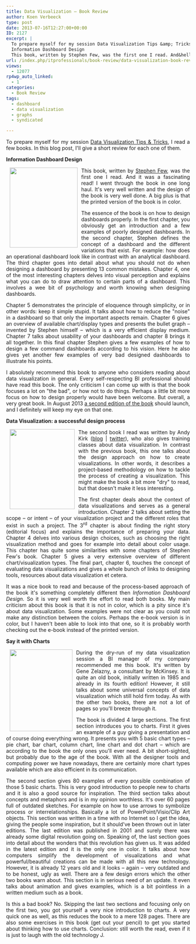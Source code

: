 ```yaml
---
title: Data Visualization – Book Review
author: Koen Verbeeck
type: post
date: 2013-07-16T12:27:00+00:00
ID: 2127
excerpt: |
  To prepare myself for my session Data Visualization Tips &amp; Tricks, I read a few books. In this blog post, I'll give a short review for each one of them.
  Information Dashboard Design
  This book, written by Stephen Few, was the first one I read. And&hellip;
url: /index.php/itprofessionals/book-review/data-visualization-book-review/
views:
  - 12077
rp4wp_auto_linked:
  - 1
categories:
  - Book Review
tags:
  - dashboard
  - data visualization
  - graphs
  - syndicated

---
```

<p style="text-align: justify">
  To prepare myself for my session <a href="/index.php/DataMgmt/business-intelligence-1/data-visualization-tips-tricks">Data Visualization Tips & Tricks</a>, I read a few books. In this blog post, I'll give a short review for each one of them.
</p>

<p style="text-align: justify">
  <strong>Information Dashboard Design</strong>
</p>

<p style="text-align: justify">
  <div class="image_block">
    <a href="http://amzn.to/1J0ZLfO"><img class="alignnone" style="float: left;margin: 0px 10px 0px 10px" src="/wp-content/uploads/users/koenverbeeck/DataVizBookReview/informationdashboarddesign.png?mtime=1372771566" alt="" width="186" height="219" /></a>
  </div>
  
  <p style="text-align: justify">
    This book, written by <a href="http://www.perceptualedge.com/blog/">Stephen Few</a>, was the first one I read. And it was a fascinating read! I went through the book in one long haul. It's very well written and the design of the book is very well done. A big plus is that the printed version of the book is in color.
  </p>
  
  <p style="text-align: justify">
    <span style="text-align: justify">The essence of the book is on how to design dashboards properly. In the first chapter, you obviously get an introduction and a few examples of poorly designed dashboards. In the second chapter, Stephen defines the concept of a dashboard and the different variations that exist. For example: how does an operational dashboard look like in contrast with an analytical dashboard. The third chapter goes into detail about what you should not do when designing a dashboard by presenting 13 common mistakes. Chapter 4, one of the most interesting chapters delves into visual perception and explains what you can do to draw attention to certain parts of a dashboard. This involves a wee bit of psychology and worth knowing when designing dashboards.</span>
  </p>
  
  <p style="text-align: justify">
    Chapter 5 demonstrates the principle of eloquence through simplicity, or in other words: keep it simple stupid. It talks about how to reduce the "noise" in a dashboard so that only the important aspects remain. Chapter 6 gives an overview of available chart/display types and presents the bullet graph – invented by Stephen himself – which is a very efficient display medium. Chapter 7 talks about usability of your dashboards and chapter 8 brings it all together. In this final chapter Stephen gives a few examples of how to design a few command dashboards according to his vision. Here he also gives yet another few examples of very bad designed dashboards to illustrate his points.
  </p>
  
  <p style="text-align: justify">
    I absolutely recommend this book to anyone who considers reading about data visualization in general. Every self-respecting BI professional should have read this book. The only criticism I can come up with is that the book focuses a lot on "the bad", or how not to do things. Perhaps a little bit more focus on how to design properly would have been welcome. But overall, a very great book. In August 2013 <a href="http://www.perceptualedge.com/blog/?p=1656">a second edition of the book</a> should launch, and I definitely will keep my eye on that one.
  </p>
  
  <p style="text-align: justify">
    <strong>Data Visualization: a successful design process</strong>
  </p>
  
  <div class="image_block">
    <a href="http://amzn.to/1TD1cUR"><img class="alignnone" style="float: left;margin: 0px 10px 0px 10px" src="/wp-content/uploads/users/koenverbeeck/DataVizBookReview/datavisualizationprocess.png?mtime=1372771564" alt="" width="178" height="219" /></a>
  </div>
  
  <p style="text-align: justify">
    The second book I read was written by Andy Kirk (<a href="http://www.visualisingdata.com/">blog</a> | <a href="https://twitter.com/visualisingdata">twitter</a>), who also gives training classes about data visualization. In contrast with the previous book, this one talks about the design approach on how to create visualizations. In other words, it describes a project-based methodology on how to tackle the process of creating a visualization. This might make the book a bit more "dry" to read, but that doesn't make it less interesting.
  </p>
  
  <p style="text-align: justify">
    <span style="text-align: justify">The first chapter deals about the context of data visualizations and serves as a general introduction. Chapter 2 talks about setting the scope – or intent – of your visualization project and the different roles that exist in such a project. The 3</span><sup>rd</sup><span style="text-align: justify"> chapter is about finding the right story (editorial focus) and explains the importance of preparing your data. Chapter 4 delves into various design choices, such as choosing the right visualization method and goes for example into detail about color usage. This chapter has quite some similarities with some chapters of Stephen Few's book. Chapter 5 gives a very extensive overview of different chart/visualization types. The final part, chapter 6, touches the concept of evaluating data visualizations and gives a whole bunch of links to designing tools, resources about data visualization et cetera.</span>
  </p>
  
  <p style="text-align: justify">
    It was a nice book to read and because of the process-based approach of the book it's something completely different then <em>Information Dashboard Design</em>. So it is very well worth the effort to read both books. My main criticism about this book is that it is not in color, which is a pity since it's about data visualization. Some examples were not clear as you could not make any distinction between the colors. Perhaps the e-book version is in color, but I haven't been able to look into that one, so it is probably worth checking out the e-book instead of the printed version.
  </p>
  
  <p style="text-align: justify">
    <strong>Say it with Charts</strong>
  </p>
  
  <div class="image_block">
    <a href="http://amzn.to/1M6gzDc"><img class="alignnone" style="float: left;margin: 0px 10px 0px 10px" src="/wp-content/uploads/users/koenverbeeck/DataVizBookReview/SayItWithCharts.jpg?mtime=1372771569" alt="" width="172" height="224" /></a>
  </div>
  
  <p style="text-align: justify">
    During the dry-run of my data visualization session a BI manager of my company recommended me this book. It's written by Gene Zelazny, a consultant by McKinsey. It is quite an old book, initially written in 1985 and already in its fourth edition! However, it still talks about some universal concepts of data visualization which still hold firm today. As with the other two books, there are not a lot of pages so you'll breeze through it.
  </p>
  
  <p style="text-align: justify">
    <span style="text-align: justify">The book is divided 4 large sections. The first section introduces you to charts. First it gives an example of a guy giving a presentation and of course doing everything wrong. It presents you with 5 basic chart types – pie chart, bar chart, column chart, line chart and dot chart – which are according to the book the only ones you'll ever need. A bit short-sighted, but probably due to the age of the book. With all the designer tools and computing power we have nowadays, there are certainly more chart types available which are also efficient in its communication.</span>
  </p>
  
  <p style="text-align: justify">
    The second section gives 80 examples of every possible combination of those 5 basic charts. This is very good introduction to people new to charts and it is also a good source for inspiration. The third section talks about concepts and metaphors and is in my opinion worthless. It's over 60 pages full of outdated sketches. For example on how to use arrows to symbolize process or interrelationships. Basically a lot of PowerPoint/Visio/Clip Art objects. This section was written in a time with no Internet so I get the idea, giving the people some inspiration, but it should've been thrown out in later editions. The last edition was published in 2001 and surely there was already some digital revolution going on. Speaking of, the last section goes into detail about the wonders that this revolution has given us. It was added in the latest edition and it is the only one in color. It talks about how computers simplify the development of visualizations and what powerful/beautiful creations can be made with all this new technology. However, it is already 12 years old and it looks – again – very outdated and to be honest, ugly as well. There are a few design errors which the other two books warn about. This section is in serious need of an update. It even talks about animation and gives examples, which is a bit pointless in a written medium such as a book.
  </p>
  
  <p style="text-align: justify">
    Is this a bad book? No. Skipping the last two sections and focusing only on the first two, you got yourself a very nice introduction to charts. A very quick one as well, as this reduces the book to a mere 128 pages. There are also some exercises in this book (get out your pencil) to get you started about thinking how to use charts. Conclusion: still worth the read, even if it is just to laugh with the old technology J.
  </p>